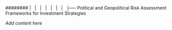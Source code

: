 ######## |   |   |   |   |   |   |   ├── Political and Geopolitical Risk Assessment Frameworks for Investment Strategies

*Add content here*